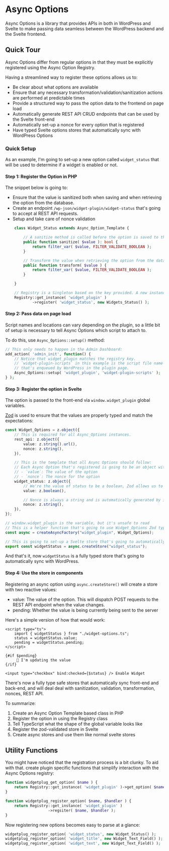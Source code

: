 # Async Options

Async Options is a library that provides APIs in both in WordPress and Svelte to make passing data seamless between the WordPress backend and the Svelte frontend.

## Quick Tour

Async Options differ from regular options in that they must be explicitly registered using the Async Option Registry.

Having a streamlined way to register these options allows us to:

- Be clear about what options are available
- Ensure that any necessary transformation/validation/sanitization actions are performed at predictable times
- Provide a structured way to pass the option data to the frontend on page load
- Automatically generate REST API CRUD endpoints that can be used by the Svelte front-end
- Automatically set-up a nonce for every option that is registered
- Have typed Svelte options stores that automatically sync with WordPress Options

### Quick Setup

As an example, I'm going to set-up a new option called `widget_status` that will be used to determine if a widget is enabled or not.

#### Step 1: Register the Option in PHP

The snippet below is going to:

- Ensure that the value is sanitized both when saving and when retrieving the option from the database.
- Create an endpoint `/wp-json/widget-plugin/widget-status` that's going to accept al REST API requests.
- Setup and take care of nonce validation

```php
	class Widget_Status extends Async_Option_Template {

		// A sanitize method is called before the option is saved to the database.
		public function sanitize( $value ): bool {
			return filter_var( $value, FILTER_VALIDATE_BOOLEAN );
		}

		// Transform the value when retrieving the option from the database.
		public function transform( $value ) {
			return filter_var( $value, FILTER_VALIDATE_BOOLEAN );
		}

	}

	// Registry is a Singleton based on the key provided. A new instance is going to be created if one doesn't exist.
	Registry::get_instance( 'widget_plugin' )
			->register( 'widget_status', new Widgets_Status() );
```

#### Step 2: Pass data on page load

Script names and locations can vary depending on the plugin, so a little bit of setup is necessary to tell Async Options which script to attach to.

To do this, use `Async_Options::setup()` method:

```php
// This only needs to happen in the Admin Dashboard:
add_action( 'admin_init', function() {
	// Notice that widget_plugin matches the registry key.
	// `widget-plugin-scripts` in this example is the script file name
	// that's enqueued by WordPress in the plugin page.
	Async_Options::setup( 'widget_plugin', 'widget-plugin-scripts' );
} );
```

#### Step 3: Register the option in Svelte

The option is passed to the front-end via `window.widget_plugin` global variables.

[Zod](https://zod.dev) is used to ensure that the values are properly typed and match the expectations:

```ts
const Widget_Options = z.object({
	// This is required for all Async_Options instances.
	rest_api: z.object({
		value: z.string().url(),
		nonce: z.string(),
	}),

	// This is the template that all Async Options should follow:
	// Each Async Option that's registered is going to be an object with two keys:
	// - `value`: The value of the option
	// - `nonce`: The nonce for the option
	widget_status: z.object({
		// We're the value of status to be a boolean, Zod allows us to declare that trigger an error if the value doesn't match our expectation.
		value: z.boolean(),

		// Nonce is always a string and is automatically generated by in the Endpoint PHP Class.
		nonce: z.string(),
	}),
});

// window.widget_plugin is the variable, but it's unsafe to read
// This is a helper function that's going to use Widget_Options Zod type to extract the values from the window object and validate them.
const async = createAsyncFactory("widget_plugin", Widget_Options);

// This is going to set-up a Svelte store that's going to automatically sync back with WordPress any time the value of the option changes.
export const widgetStatus = async.createStore("widget_status");
```

And that's it, now `widgetStatus` is a fully typed store that's going to automatically sync with WordPress.

#### Step 4: Use the store in components

Registering an async option using `async.createStore()` will create a store with two reactive values:

- value: The value of the option. This will dispatch POST requests to the REST API endpoint when the value changes.
- pending: Whether the value is being currently being sent to the server

Here's a simple version of how that would work:

```svelte
<script type="ts">
	import { widgetStatus } from "./widget-options.ts";
	status = widgetStatus.value;
	pending = widgetStatus.pending;
</script>

{#if $pending}
	 🌊 I'm updating the value
{/if}

<input type="checkbox" bind:checked={$status} /> Enable Widget
```

There's now a fully type safe stores that automatically sync front-end and back-end, and will deal deal with sanitization, validation, transformation, nonces, REST API.

To summarize:

1. Create an Async Option Template based class in PHP
2. Register the option in using the Registry class
3. Tell TypeScript what the shape of the global variable looks like
4. Register the zod-validated store in Svelte
5. Create async stores and use them like normal svelte stores

## Utility Functions

You might have noticed that the registration process is a bit clunky. To aid with that. create plugin specific functions that simplify interaction with the Async Options registry:

```php
function widgetplug_get_option( $name ) {
	return Registry::get_instance( 'widget_plugin' )->get_option( $name );
}

function widgetplug_register_option( $name, $handler ) {
	return Registry::get_instance( 'widget_plugin' )
	               ->regsiter( $name, $handler );
}
```

Now registering new options becomes easy to parse at a glance:

```php
widgetplug_register_option( 'widget_status', new Widget_Status() );
widgetplug_register_option( 'widget_title', new Widget_Text_Field() );
widgetplug_register_option( 'widget_text', new Widget_Text_Field() );
```
